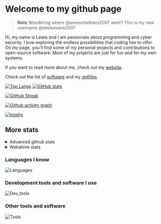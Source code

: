 # Welcome to my github page

> **Note**
> Wondering where @awesomelewis2007 went? This is my new username @lewisevans2007

Hi, my name is Lewis and I am passionate about programming and cyber security. I love exploring the endless possibilities that coding has to offer. On my page, you'll find some of my personal projects and contributions to open-source software. Most of my projects are just for fun and for my own systems.

If you want to read more about me, check out my [website](https://lewisevans2007.github.io/).

Check out the list of [software](https://github.com/lewisevans2007/lewisevans2007/blob/master/software.md) and my [dotfiles](https://github.com/lewisevans2007/dotfiles).

[![Top Langs](https://github-readme-stats.vercel.app/api/top-langs/?username=lewisevans2007&hide=html,css,jupyter%20notebook&langs_count=10&layout=donut&theme=transparent&exclude_repo=GPT-code-repository,Obsidian_vault)](https://github.com/anuraghazra/github-readme-stats) 
[![GitHub stats](https://github-readme-stats.vercel.app/api?username=lewisevans2007&show_icons=true&theme=transparent)](https://github.com/anuraghazra/github-readme-stats)

[![GitHub Streak](https://streak-stats.demolab.com?user=Awesomelewis2007&theme=transparent)](https://git.io/streak-stats)

[![Github activity graph](https://github-readme-activity-graph.vercel.app/graph?username=lewisevans2007&theme=github-compact&area=true)](https://github.com/ashutosh00710/github-readme-activity-graph)

[![trophy](https://github-profile-trophy.vercel.app/?username=lewisevans2007&theme=darkhub)](https://github.com/ryo-ma/github-profile-trophy)

## More stats
<details close>
<summary>Advanced github stats</summary>
<br>
  
![Metrics](https://raw.githubusercontent.com/lewisevans2007/lewisevans2007/master/github-metrics.svg)
  
</details>

<details close>
<summary>Wakatime stats</summary>
<br>

<!--START_SECTION:waka-->

```txt
Markdown        2 hrs 49 mins   ███████████░░░░░░░░░░░░░░   43.72 %
Python          43 mins         ██▓░░░░░░░░░░░░░░░░░░░░░░   11.13 %
mcfunction      41 mins         ██▓░░░░░░░░░░░░░░░░░░░░░░   10.65 %
Makefile        36 mins         ██▒░░░░░░░░░░░░░░░░░░░░░░   09.53 %
C               24 mins         █▓░░░░░░░░░░░░░░░░░░░░░░░   06.26 %
JSON            12 mins         ▓░░░░░░░░░░░░░░░░░░░░░░░░   03.19 %
Other           12 mins         ▓░░░░░░░░░░░░░░░░░░░░░░░░   03.18 %
Go              8 mins          ▓░░░░░░░░░░░░░░░░░░░░░░░░   02.20 %
JavaScript      8 mins          ▓░░░░░░░░░░░░░░░░░░░░░░░░   02.11 %
YAML            7 mins          ▒░░░░░░░░░░░░░░░░░░░░░░░░   01.89 %
Julia           4 mins          ▒░░░░░░░░░░░░░░░░░░░░░░░░   01.14 %
D               4 mins          ▒░░░░░░░░░░░░░░░░░░░░░░░░   01.10 %
Java            3 mins          ▒░░░░░░░░░░░░░░░░░░░░░░░░   00.82 %
Haskell         2 mins          ▒░░░░░░░░░░░░░░░░░░░░░░░░   00.71 %
Fortran         2 mins          ░░░░░░░░░░░░░░░░░░░░░░░░░   00.65 %
```

<!--END_SECTION:waka-->
</details>

### Languages I know
![Languages](https://skillicons.dev/icons?i=python,cpp,cs,c,javascript,nodejs,dotnet,bash,css,html,rust)
### Development tools and software I use
![Dev_tools](https://skillicons.dev/icons?i=git,docker,github,googlecloud,vscode,visualstudio,raspberrypi,linux,powershell,replit)
### Other tools and software
![Tools](https://skillicons.dev/icons?i=blender,ps,pr,ai,xd,figma)
